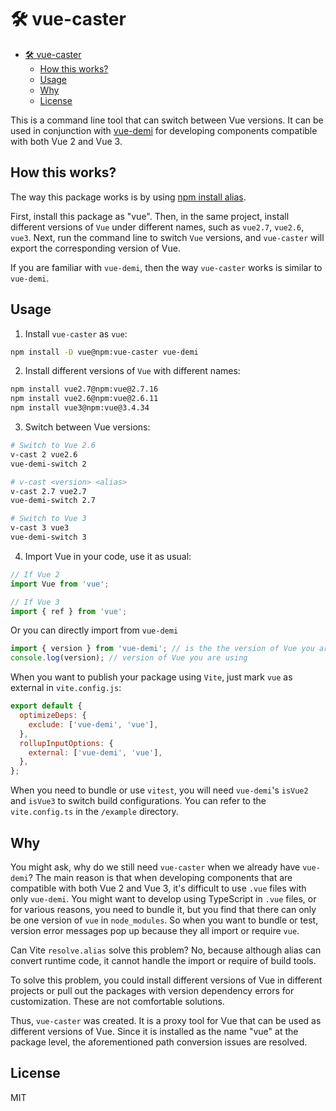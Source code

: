 # 🛠️ vue-caster
- [🛠️ vue-caster](#️-vue-caster)
  - [How this works?](#how-this-works)
  - [Usage](#usage)
  - [Why](#why)
  - [License](#license)

This is a command line tool that can switch between Vue versions. It can be used in conjunction with [vue-demi](https://github.com/vueuse/vue-demi) for developing components compatible with both Vue 2 and Vue 3.

## How this works?
The way this package works is by using [npm install alias](https://docs.npmjs.com/cli/v8/commands/npm-install). 

First, install this package as "vue". Then, in the same project, install different versions of `Vue` under different names, such as `vue2.7`, `vue2.6`, `vue3`. Next, run the command line to switch `Vue` versions, and `vue-caster` will export the corresponding version of Vue.

If you are familiar with `vue-demi`, then the way `vue-caster` works is similar to `vue-demi`.

## Usage
1. Install `vue-caster` as `vue`:

```bash
npm install -D vue@npm:vue-caster vue-demi
```

2. Install different versions of `Vue` with different names:

```bash
npm install vue2.7@npm:vue@2.7.16
npm install vue2.6@npm:vue@2.6.11
npm install vue3@npm:vue@3.4.34
```

3. Switch between Vue versions:
```bash
# Switch to Vue 2.6
v-cast 2 vue2.6
vue-demi-switch 2

# v-cast <version> <alias>
v-cast 2.7 vue2.7
vue-demi-switch 2.7

# Switch to Vue 3
v-cast 3 vue3
vue-demi-switch 3
```

4. Import Vue in your code, use it as usual:

```js
// If Vue 2
import Vue from 'vue';

// If Vue 3
import { ref } from 'vue';
```

Or you can directly import from `vue-demi`

```js
import { version } from 'vue-demi'; // is the the version of Vue you are using
console.log(version); // version of Vue you are using
```

When you want to publish your package using `Vite`, just mark `vue` as external in `vite.config.js`:

```js
export default {
  optimizeDeps: {
    exclude: ['vue-demi', 'vue'],
  },
  rollupInputOptions: {
    external: ['vue-demi', 'vue'],
  },
};
```

When you need to bundle or use `vitest`, you will need `vue-demi`'s `isVue2` and `isVue3` to switch build configurations. You can refer to the `vite.config.ts` in the `/example` directory.

## Why
You might ask, why do we still need `vue-caster` when we already have `vue-demi`? The main reason is that when developing components that are compatible with both Vue 2 and Vue 3, it's difficult to use `.vue` files with only `vue-demi`. You might want to develop using TypeScript in `.vue` files, or for various reasons, you need to bundle it, but you find that there can only be one version of `vue` in `node_modules`. So when you want to bundle or test, version error messages pop up because they all import or require `vue`.

Can Vite `resolve.alias` solve this problem? No, because although alias can convert runtime code, it cannot handle the import or require of build tools.

To solve this problem, you could install different versions of Vue in different projects or pull out the packages with version dependency errors for customization. These are not comfortable solutions.

Thus, `vue-caster` was created. It is a proxy tool for Vue that can be used as different versions of Vue. Since it is installed as the name "vue" at the package level, the aforementioned path conversion issues are resolved.


## License
MIT
